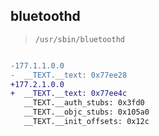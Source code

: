 ## bluetoothd

> `/usr/sbin/bluetoothd`

```diff

-177.1.1.0.0
-  __TEXT.__text: 0x77ee28
+177.2.1.0.0
+  __TEXT.__text: 0x77ee4c
   __TEXT.__auth_stubs: 0x3fd0
   __TEXT.__objc_stubs: 0x105a0
   __TEXT.__init_offsets: 0x12c

```
